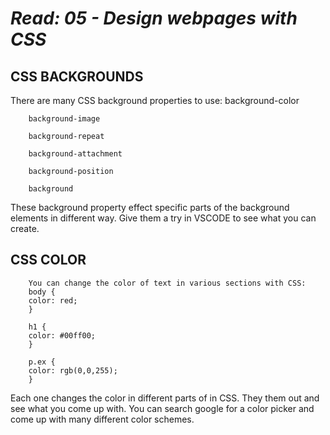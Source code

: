 # *Read: 05 - Design webpages with CSS*

## CSS BACKGROUNDS

There are many CSS background properties to use:
        background-color

        background-image

        background-repeat

        background-attachment

        background-position

        background

These background property effect specific parts of the background elements in different way.
Give them a try in VSCODE to see what you can create.

## CSS COLOR

        You can change the color of text in various sections with CSS:
        body {
        color: red;
        }

        h1 {
        color: #00ff00;
        }

        p.ex {
        color: rgb(0,0,255);
        } 

Each one changes the color in different parts of in CSS. 
They them out and see what you come up with.
You can search google for a color picker and come up with many different color schemes.

